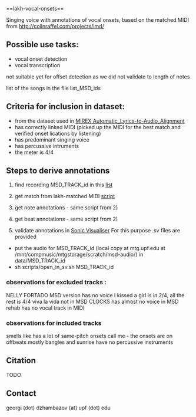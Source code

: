 
==lakh-vocal-onsets==

Singing voice with annotations of vocal onsets,  based on the matched MIDI from http://colinraffel.com/projects/lmd/  


## Possible use tasks:
- vocal onset detection
- vocal transcription

not suitable yet for offset detection as we did not validate to length of notes

list of the songs in the file list_MSD_ids

## Criteria for inclusion in dataset: 

- from the dataset used in [MIREX Automatic_Lyrics-to-Audio_Alignment](http://www.music-ir.org/mirex/wiki/2017:Automatic_Lyrics-to-Audio_Alignment)
- has correctly linked MIDI (picked up the MIDI for the best match and verified onset lications by listening)
- has predominant singing voice
- has percussive intruments
- the meter is 4/4

## Steps to derive annotations
1) find recording MSD_TRACK_id in this [list](https://labrosa.ee.columbia.edu/millionsong/sites/default/files/AdditionalFiles/unique_tracks.txt)

2) get match from  lakh-matched MIDI [script](https://github.com/georgid/lakh_vocal_segments_dataset/blob/master/scripts/fetch_midi.ipynb) 

3) get note annotations  - same script from 2) 

4) get beat annotations - same script from 2)

5) validate annotations in [Sonic Visualiser](http://www.sonicvisualiser.org/) For this purpose .sv files are provided

- put the audio for MSD_TRACK_id (local copy at mtg.upf.edu at /mnt/compmusic/mtgstorage/scratch/msd-audio/) in data/MSD_TRACK_id
- sh scripts/open_in_sv.sh MSD_TRACK_id

### observations for excluded tracks : 
NELLY FORTADO MSD version has no voice
I kissed a girl is in 2/4, all the rest is 4/4
viva la vida not in MSD
CLOCKS has almost no voice in MSD
rehab has no vocal track in MIDI


### observations for included tracks
smells like has a lot of same-pitch onsets
call me - the onsets are on offbeats mostly
bangles and sunrise have no percussive instruments 

## Citation

TODO

## Contact

georgi (dot) dzhambazov (at) upf (dot) edu
